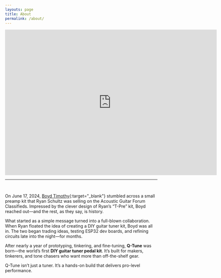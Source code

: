 ```yaml
---
layouts: page
title: About
permalink: /about/
---
```


<div class="embed-container" style="width: 700px; margin: 0 auto;">
  <iframe
      src="https://www.youtube.com/embed/XDgwaHJql24"
      width="700"
      height="480"
      frameborder="0"
      allowfullscreen="true">
  </iframe>
</div>

<hr/><br/>

On June 17, 2024, [Boyd Timothy](http://www.boydtimothy.com/){:target="_blank"} stumbled across a small preamp kit that Ryan Schultz was selling on the Acoustic Guitar Forum Classifieds. Impressed by the clever design of Ryan’s “T-Pre” kit, Boyd reached out—and the rest, as they say, is history.

What started as a simple message turned into a full-blown collaboration. When Ryan floated the idea of creating a DIY guitar tuner kit, Boyd was all in. The two began trading ideas, testing ESP32 dev boards, and refining circuits late into the night—for months.

After nearly a year of prototyping, tinkering, and fine-tuning, **Q-Tune** was born—the world’s first **DIY guitar tuner pedal kit**. It’s built for makers, tinkerers, and tone chasers who want more than off-the-shelf gear.

Q-Tune isn’t just a tuner. It’s a hands-on build that delivers pro-level performance.